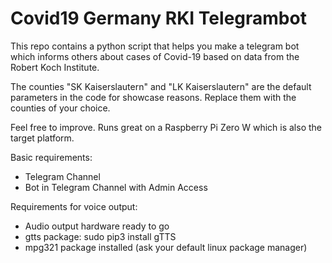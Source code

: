 # Covid19 Germany RKI Telegrambot
This repo contains a python script that helps you make a telegram bot which informs others about cases of Covid-19 based on data from the Robert Koch Institute.

The counties "SK Kaiserslautern" and "LK Kaiserslautern" are the default parameters in the code for showcase reasons. Replace them with the counties of your choice.

Feel free to improve. Runs great on a Raspberry Pi Zero W which is also the target platform.

Basic requirements:
- Telegram Channel
- Bot in Telegram Channel with Admin Access

Requirements for voice output:
- Audio output hardware ready to go
- gtts package: sudo pip3 install gTTS
- mpg321 package installed (ask your default linux package manager)
